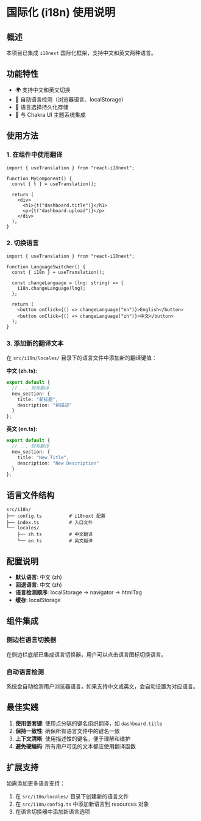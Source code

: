 # 国际化 (i18n) 使用说明

## 概述

本项目已集成 `i18next` 国际化框架，支持中文和英文两种语言。

## 功能特性

- 🌍 支持中文和英文切换
- 🔄 自动语言检测（浏览器语言、localStorage）
- 💾 语言选择持久化存储
- 🎨 与 Chakra UI 主题系统集成

## 使用方法

### 1. 在组件中使用翻译

```tsx
import { useTranslation } from "react-i18next";

function MyComponent() {
  const { t } = useTranslation();
  
  return (
    <div>
      <h1>{t("dashboard.title")}</h1>
      <p>{t("dashboard.upload")}</p>
    </div>
  );
}
```

### 2. 切换语言

```tsx
import { useTranslation } from "react-i18next";

function LanguageSwitcher() {
  const { i18n } = useTranslation();
  
  const changeLanguage = (lng: string) => {
    i18n.changeLanguage(lng);
  };
  
  return (
    <button onClick={() => changeLanguage("en")}>English</button>
    <button onClick={() => changeLanguage("zh")}>中文</button>
  );
}
```

### 3. 添加新的翻译文本

在 `src/i18n/locales/` 目录下的语言文件中添加新的翻译键值：

**中文 (zh.ts):**
```ts
export default {
  // ... 现有翻译
  new_section: {
    title: "新标题",
    description: "新描述"
  }
};
```

**英文 (en.ts):**
```ts
export default {
  // ... 现有翻译
  new_section: {
    title: "New Title",
    description: "New Description"
  }
};
```

## 语言文件结构

```
src/i18n/
├── config.ts          # i18next 配置
├── index.ts           # 入口文件
└── locales/
    ├── zh.ts          # 中文翻译
    └── en.ts          # 英文翻译
```

## 配置说明

- **默认语言**: 中文 (zh)
- **回退语言**: 中文 (zh)
- **语言检测顺序**: localStorage → navigator → htmlTag
- **缓存**: localStorage

## 组件集成

### 侧边栏语言切换器

在侧边栏底部已集成语言切换器，用户可以点击语言图标切换语言。

### 自动语言检测

系统会自动检测用户浏览器语言，如果支持中文或英文，会自动设置为对应语言。

## 最佳实践

1. **使用嵌套键**: 使用点分隔的键名组织翻译，如 `dashboard.title`
2. **保持一致性**: 确保所有语言文件中的键名一致
3. **上下文清晰**: 使用描述性的键名，便于理解和维护
4. **避免硬编码**: 所有用户可见的文本都应使用翻译函数

## 扩展支持

如需添加更多语言支持：

1. 在 `src/i18n/locales/` 目录下创建新的语言文件
2. 在 `src/i18n/config.ts` 中添加新语言到 resources 对象
3. 在语言切换器中添加新语言选项 